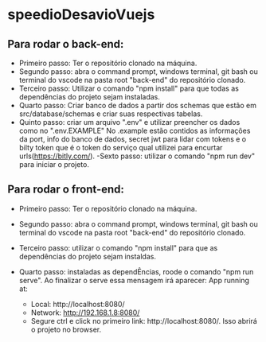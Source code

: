 # speedioDesavioVuejs

## Para rodar o back-end:

- Primeiro passo: Ter o repositório clonado na máquina.
- Segundo passo: abra o command prompt, windows terminal, git bash ou terminal do vscode na pasta root "back-end" do repositório clonado.
- Terceiro passo: Utilizar o comando "npm install" para que todas as dependências do projeto sejam instaladas.
- Quarto passo: Criar banco de dados a partir dos schemas que estão em src/database/schemas e criar suas respectivas tabelas.
- Quinto passo: criar um arquivo ".env" e utilizar preencher os dados como no ".env.EXAMPLE" No .example estão contidos as informações da port, info do banco de dados, secret jwt para lidar com tokens e o bilty token que é o token do serviço qual utilizei para encurtar urls(https://bitly.com/).
  -Sexto passo: utilizar o comando "npm run dev" para iniciar o projeto.

## Para rodar o front-end:

- Primeiro passo: Ter o repositório clonado na máquina.
- Segundo passo: abra o command prompt, windows terminal, git bash ou terminal do vscode na pasta root "back-end" do repositório clonado.
- Terceiro passo: utilizar o comando "npm install" para que as dependências do projeto sejam instaldas.
- Quarto passo: instaladas as dependÊncias, roode o comando "npm run serve". Ao finalizar o serve essa mensagem irá aparecer: App running at:

  - Local: http://localhost:8080/
  - Network: http://192.168.1.8:8080/
  - Segure ctrl e click no primeiro link: http://localhost:8080/. Isso abrirá o projeto no browser.
